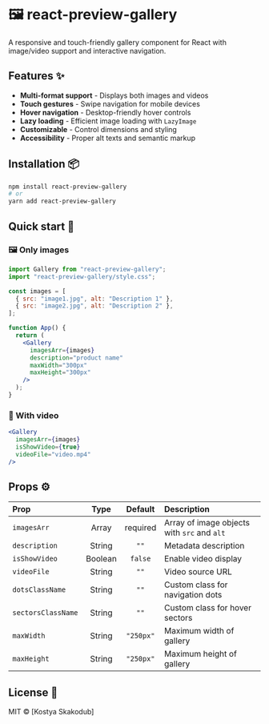 # 🖼️  react-preview-gallery

A responsive and touch-friendly gallery component for React with image/video support and interactive navigation.

## Features ✨

- **Multi-format support** - Displays both images and videos
- **Touch gestures** - Swipe navigation for mobile devices
- **Hover navigation** - Desktop-friendly hover controls
- **Lazy loading** - Efficient image loading with `LazyImage`
- **Customizable** - Control dimensions and styling
- **Accessibility** - Proper alt texts and semantic markup

## Installation 📦

```bash
npm install react-preview-gallery
# or
yarn add react-preview-gallery
```

## Quick start 🚀

### 🖼️ Only images 
```jsx
import Gallery from "react-preview-gallery";
import "react-preview-gallery/style.css";

const images = [
  { src: "image1.jpg", alt: "Description 1" },
  { src: "image2.jpg", alt: "Description 2" },
];

function App() {
  return (
    <Gallery 
      imagesArr={images}
      description="product name"
      maxWidth="300px"
      maxHeight="300px"
    />
  );
}
```
### 🎥 With video 

```jsx
<Gallery
  imagesArr={images}
  isShowVideo={true}
  videoFile="video.mp4"
/>
```

## Props ⚙️

|       Prop         |   Type   |  Default  |                Description                  |
|:-------------------|:--------:|:---------:|:--------------------------------------------|
| `imagesArr`        | Array    | required  | Array of image objects with `src` and `alt` |
| `description`      | String   | `""`      | Metadata description                        |
| `isShowVideo`      | Boolean  | `false`   | Enable video display                        |
| `videoFile`        | String   | `""`      | Video source URL                            |
| `dotsClassName`    | String   | `""`      | Custom class for navigation dots            |
| `sectorsClassName` | String   | `""`      | Custom class for hover sectors              |
| `maxWidth`         | String   | `"250px"` | Maximum width of gallery                    |
| `maxHeight`        | String   | `"250px"` | Maximum height of gallery                   |

## License 📄
MIT © [Kostya Skakodub]
